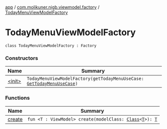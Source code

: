 [app](../../index.md) / [com.molikuner.nigb.viewmodel.factory](../index.md) / [TodayMenuViewModelFactory](./index.md)

# TodayMenuViewModelFactory

`class TodayMenuViewModelFactory : Factory`

### Constructors

| Name | Summary |
|---|---|
| [&lt;init&gt;](-init-.md) | `TodayMenuViewModelFactory(getTodayMenuUseCase: `[`GetTodayMenuUseCase`](../../com.molikuner.nigb.domain.usecases/-get-today-menu-use-case/index.md)`)` |

### Functions

| Name | Summary |
|---|---|
| [create](create.md) | `fun <T : ViewModel> create(modelClass: `[`Class`](https://developer.android.com/reference/java/lang/Class.html)`<`[`T`](create.md#T)`>): `[`T`](create.md#T) |
